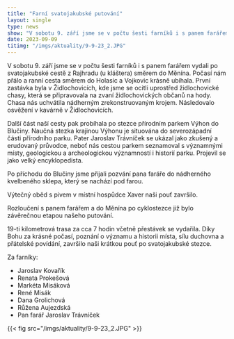 ```yaml
---
title: "Farní svatojakubské putování"
layout: single
type: news
show: "V sobotu 9. září jsme se v počtu šesti farníků i s panem farářem vydali po svatojakubské cestě z Rajhradu (u kláštera) směrem do Měnína."
date: 2023-09-09
titimg: "/imgs/aktuality/9-9-23_2.JPG"
---
```


V sobotu 9. září jsme se v počtu šesti farníků i s panem farářem vydali po svatojakubské cestě z Rajhradu (u kláštera) směrem do Měnína. Počasí nám přálo a ranní cesta směrem do Holasic a Vojkovic krásně ubíhala. První zastávka byla v Židlochovicích, kde jsme se ocitli uprostřed židlochovické chasy, která se připravovala na zvaní židlochovických občanů na hody. Chasa nás uchvátila nádherným zrekonstruovaným krojem. Následovalo osvěžení v kavárně v Židlochovicích.

Další část naší cesty pak probíhala po stezce přírodním parkem Výhon do Blučiny. Naučná stezka krajinou Výhonu je situována do severozápadní části přírodního parku. Pater Jaroslav Trávníček se ukázal jako zkušený a erudovaný průvodce, neboť nás cestou parkem seznamoval s významnými místy, geologickou a archeologickou významností i historií parku. Projevil se jako velký encyklopedista.

Po příchodu do Blučiny jsme přijali pozvání pana faráře do nádherného kvelbeného sklepa, který se nachází pod farou.

Výtečný oběd s pivem v místní hospůdce Xaver naši pouť završilo.

Rozloučení s panem farářem a do Měnína po cyklostezce již bylo závěrečnou etapou našeho putování.

19-ti kilometrová trasa za cca 7 hodin včetně přestávek se vydařila. Díky Bohu za krásné počasí, poznání o významu a historii místa, sílu duchovna a přátelské povídání, završilo naši krátkou pouť po svatojakubské stezce.

Za farníky:
- Jaroslav Kovařík
- Renata Prokešová
- Markéta Misáková
- René Misák
- Dana Grolichová
- Růžena Aujezdská
- Pan farář Jaroslav Trávníček

{{< fig src="/imgs/aktuality/9-9-23_2.JPG" >}}